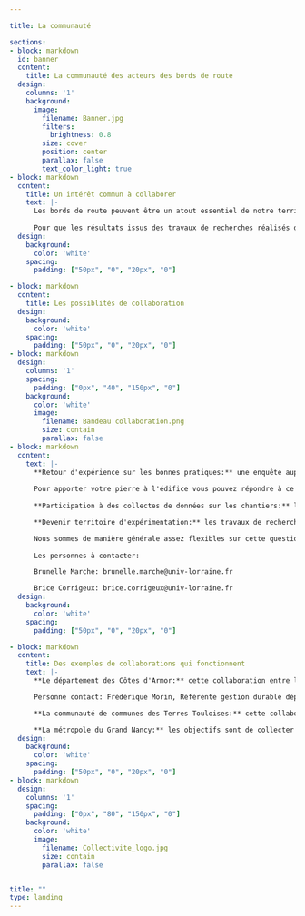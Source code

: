 ```yaml
---

title: La communauté

sections:
- block: markdown
  id: banner
  content:
    title: La communauté des acteurs des bords de route
  design:
    columns: '1'
    background: 
      image: 
        filename: Banner.jpg
        filters:
          brightness: 0.8
        size: cover
        position: center  
        parallax: false
        text_color_light: true
- block: markdown
  content:    
    title: Un intérêt commun à collaborer
    text: |-
      Les bords de route peuvent être un atout essentiel de notre territoire et il est important de mieux les connaître afin de préserver et valoriser les services et externalités qu’ils nous rendent. La chaire a pour vocation d’être un espace d’échange, de restitution et de mise à disposition des connaissances. 
      
      Pour que les résultats issus des travaux de recherches réalisés dans le cadre de la chaire soit en accord et répondent aux problématiques du terrain, il est nécessaire de créer un lien entre la recherche et les acteurs de l'entretien des bords de route. Pour cette raison nous recherchons activement des territoires intéressés par les porblématiques traitées par la chaire et qui souhaiteraient partager leurs expériences, contribuer aux travaux de recherche ou bien être accompagnés dans leurs démarches de changement de pratiques.   
  design:
    background:
      color: 'white'
    spacing:
      padding: ["50px", "0", "20px", "0"]    

- block: markdown
  content:    
    title: Les possiblités de collaboration
  design:
    background:
      color: 'white'
    spacing:
      padding: ["50px", "0", "20px", "0"]    
- block: markdown    
  design:
    columns: '1'    
    spacing:
      padding: ["0px", "40", "150px", "0"]
    background: 
      color: 'white'
      image: 
        filename: Bandeau collaboration.png
        size: contain
        parallax: false
- block: markdown
  content:    
    text: |-
      **Retour d'expérience sur les bonnes pratiques:** une enquête auprès des collectivités va être lancée afin de recueillir des informations sur un large panel d'expérimentations afin d'en réaliser une synthèse à destination des collectivités. Cette action a pour but de diffuser les connaissances présentes à l'échelle locale au niveau national afin de montrer les changements pouvant être opérés et leurs bénéfices au niveau de la gestion des bords de route. C'est aussi un moyen pour les territoires de valoriser le travail qu'ils ont réalisé et de pouvoir s'inspirer de nouvelles pistes de réflexions entamés par les autres territoires.
      
      Pour apporter votre pierre à l'édifice vous pouvez répondre à ce questionnaire qui vous prendra seulement quelques minutes: [Lien vers questionnaire](https://docs.google.com/forms/d/e/1FAIpQLSczag37G7QASe7q_cJXkMREgT2qIp9cBqHmcOAy49f__M_dBw/viewform?usp=sf_link)
      
      **Participation à des collectes de données sur les chantiers:** le développement d'outils d'aide à la décision demandent des données sur la réalisation des chantiers et sur les différents types d'organisation que l'on peut retrouver au sein des collectivités. Cette collecte peut être réalisée grâce à la participation des équipes d'entretien en relevant les données directement sur le terrain ou par un simple partage des données si celles-ci sont déjà disponibles. Ces données ne seront pas partagées en dehors de la chaire SAGID+, elles seront simplement destinées à la création d'outils d'aide à la décision. Les territoires pourront donc profiter des premières versions de ces outils sans attendre que la version finale soit développée.

      **Devenir territoire d'expérimentation:** les travaux de recherche réalisées dans le cadre de la chaire SAGID+ vont nécessiter des expérimentations à réaliser sur le terrain. Les travaux peuvent notamment concerner l'évaluation de l'impact des pratiques d'entretien sur l'écosystème des bords de route ou encore l'optimisation des activités d'entretien. N'hésitez pas à nous contacter si les problématiques traitées par la chaire correspondent aux vôtres, nous pourrons sans doute trouver un moyen de faire en sorte que les travaux profitent aux deux partis.

      Nous sommes de manière générale assez flexibles sur cette question de collaboration avec les territoires et nous nous adaptons surtout aux besoins des collectivités avec qui nous collaborons. Vous pouvez donc entrer en contact avec nous pour tout projet correspondant aux problématiques de gestion des bords de route et nous étudierons alors les possibilités de collaboration sur le sujet.
      
      Les personnes à contacter:

      Brunelle Marche: brunelle.marche@univ-lorraine.fr

      Brice Corrigeux: brice.corrigeux@univ-lorraine.fr
  design:
    background:
      color: 'white'
    spacing:
      padding: ["50px", "0", "20px", "0"]   

- block: markdown
  content:    
    title: Des exemples de collaborations qui fonctionnent 
    text: |-
      **Le département des Côtes d'Armor:** cette collaboration entre la chaire industrielle SAGID+ et le département des Côtes d'Armor a commencé en mars 2023 et a déjà donné lieu à de nombreux échanges. Cette collaboration a notamment permis de récolter un bon nombre de données sur les chantiers d'entretien. Quelques outils d'estimation des coûts ont été réalisés, notamment sur une expérimentation de lutte contre la renouée du Japon. Ces échanges ont permis à la chaire d'acquérir de nombreuses connaissances sur la gestion des bords de route à l'échelle d'un département. 

      Personne contact: Frédérique Morin, Référente gestion durable dépendances vertes et bleues (frederique.morin@cotesdarmor.fr)

      **La communauté de communes des Terres Touloises:** cette collaboration qui date d'avant le lancement de la chaire industrielle a permis de réaliser les premières expérimentations et avoir un premier aperçu des fonctionnement d'une collectivité en matière d'entretien des espaces verts. Dernièrement la communauté de communes des Terres Touloises a été mobilisée dans le cadre d'un module de cours de l'ENSGSI visant à développer un dispositif de sensibilisation concernant la gestion des dépendances vertes.

      **La métropole du Grand Nancy:** les objectifs sont de collecter des données sur les chantiers d'entretien. Plusieurs expérimentations seront également menées en parallèle dans le but d'évaluer les impacts de changements dans les pratiques d'entretien. Les changements de pratiques concernent notamment la hauteur de fauche, les périodes de fauchage ainsi que la mise en place de fauchage en damier.
  design:
    background:
      color: 'white'
    spacing:
      padding: ["50px", "0", "20px", "0"] 
- block: markdown    
  design:
    columns: '1'    
    spacing:
      padding: ["0px", "80", "150px", "0"]
    background: 
      color: 'white'
      image: 
        filename: Collectivite_logo.jpg
        size: contain
        parallax: false


title: ""
type: landing
---
```







